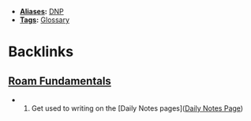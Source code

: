 - **[Aliases](<Aliases.md>):** [DNP](<DNP.md>)
- **[Tags](<Tags.md>):** [Glossary](<Glossary.md>)

# Backlinks
## [Roam Fundamentals](<Roam Fundamentals.md>)
- 1. Get used to writing on the [Daily Notes pages]([Daily Notes Page](<Daily Notes Page.md>))

